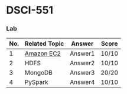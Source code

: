 # DSCI-551
### Lab
| No. | Related Topic | Answer | Score |
| ------------- | ------------- | -------------| -------------|
| 1  | [Amazon EC2]()  | Answer1 | 10/10 |
| 2  | HDFS  | Answer2 | 10/10 |
| 3  | MongoDB  | Answer3 | 20/20 |
| 4  | PySpark  | Answer4 | 10/10 |
